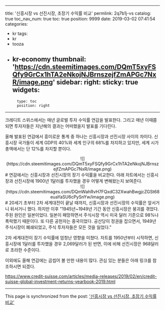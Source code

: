 
---
title: '신흥시장 vs 선진시장, 초장기 수익률 비교'
permlink: 2q7b1j-vs
catalog: true
toc_nav_num: true
toc: true
position: 9999
date: 2019-03-02 07:41:54
categories:
- kr
tags:
- kr
- tooza
- kr-economy
thumbnail: 'https://cdn.steemitimages.com/DQmT5xyFSQfy9GrCx1hTA2eNkojNJBrnszejfZmAPGc7NxR/image.png'
sidebar:
    right:
        sticky: true
widgets:
    -
        type: toc
        position: right
---


크레디트 스위스에서는 매년 글로벌 투자 수익률 연감을 발표한다. 그리고 매년 이때쯤 되면 투자자들은 지난해의 결과는 어떠했을지 발표를 기다린다. 

올해 발표된 연감에서 흥미로운 통계 중 하나는 신흥시장과 선진시장 사이의 차이다. 신흥시장 국가들이 세계 GDP의 40%와 세계 인구의 68%를 차지하고 있지만, 세계 시가총액에서는 단 12%를 차지할 뿐이다. 

<center>
![](https://cdn.steemitimages.com/DQmT5xyFSQfy9GrCx1hTA2eNkojNJBrnszejfZmAPGc7NxR/image.png)
</center>
#
연감에서는 신흥시장과 선진시장의 장기 수익률을 비교한다. 아래 차트에서는 신흥시장과 선진시장에 1900년 1달러를 투자했을 경우 어떻게 변해왔는지 보여준다.

<center>
![](https://cdn.steemitimages.com/DQmWahRvH7FQxdC32XwahBwgjcZGSt68euaYaSU6cPySnYw/image.png)
</center>
#
20세기 초부터 2차 세계대전이 끝날 때까지, 신흥시장과 선진시장의 수익률은 앞서거니 뒤서거니 했다. 하지만 이후 "1945년~1949년 기간 동안 신흥시장은 붕괴를 겪었다. 주된 원인은 일본이었다. 일본이 패망하면서 주식시장 역시 미국 달러 기준으로 98%나 폭락했기 때문이다. 또 다른 공헌자는 중국이었다. 공산당이 정권을 잡으면서, 1949년 주식시장이 폐쇄되었고, 주식 투자자들은 모든 것을 잃었다."

2차 세계대전이 장기 수익률에 엄청난 영향을 미쳤다. 차트를 1950년부터 시작하면, 신흥시장에 1달러를 투자했을 경우 2,069달러가 된 반면, 이에 비해 선진시장은 968달러로 초라한 수준이다. 

이외에도 올해 연감에는 곱씹어 볼 만한 내용이 많다. 관심 있는 분들은 아래 링크를 참조하시면 되겠다.

https://www.credit-suisse.com/articles/media-releases/2019/02/en/credit-suisse-global-investment-returns-yearbook-2019.html

- - -

This page is synchronized from the post: ['신흥시장 vs 선진시장, 초장기 수익률 비교'](https://steemit.com/@pius.pius/2q7b1j-vs)
